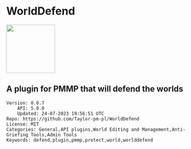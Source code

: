 # WorldDefend
<img src="https://raw.githubusercontent.com/Taylor-pm-pl/WorldDefend/9bc6a665cb0e57f52dc22fb69d7ac89caa8a1652/icon.png" width="128" height="128" />

## A plugin for PMMP that will defend the worlds
```properties
Version: 0.0.7
    API: 5.0.0
    Updated: 24-07-2023 19:56:51 UTC
Repo: https://github.com/Taylor-pm-pl/WorldDefend
License: MIT
Categories: General,API plugins,World Editing and Management,Anti-Griefing Tools,Admin Tools
Keywords: defend,plugin,pmmp,protect,world,worlddefend
```